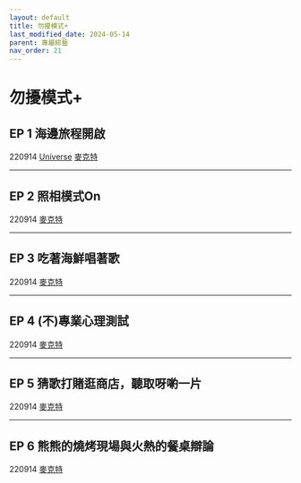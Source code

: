 ```yaml
---
layout: default
title: 勿擾模式+
last_modified_date: 2024-05-14
parent: 專屬綜藝
nav_order: 21
---
```


# 勿擾模式+

## EP 1 海邊旅程開啟

220914 [Universe]() [麥克特]()

---

## EP 2 照相模式On

220914 [麥克特]()

---

## EP 3 吃著海鮮唱著歌

220914 [麥克特]()

---

## EP 4 (不)專業心理測試

220914 [麥克特]()

---

## EP 5 猜歌打賭逛商店，聽取呀喲一片

220914 [麥克特]()

---

## EP 6 熊熊的燒烤現場與火熱的餐桌辯論

220914 [麥克特]()
